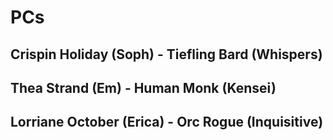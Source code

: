 # PCs
## Crispin Holiday (Soph) - Tiefling Bard (Whispers)
## Thea Strand (Em) - Human Monk (Kensei)
## Lorriane October (Erica) - Orc Rogue (Inquisitive)
